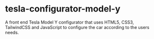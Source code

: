 # tesla-configurator-model-y
A front end Tesla Model Y configurator that uses HTML5, CSS3, TailwindCSS and JavaScript to configure the car according to the users needs.

